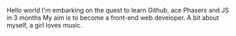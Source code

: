 Hello world
I'm embarking on the quest to learn Github, ace Phasers and JS in 3 months
My aim is to become a front-end web developer.
A bit about myself, a girl loves music.

